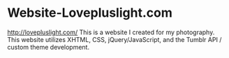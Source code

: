 Website-Lovepluslight.com
=========================

http://lovepluslight.com/
This is a website I created for my photography. This website utilizes XHTML, CSS, jQuery/JavaScript, and the Tumblr API / custom theme development.

